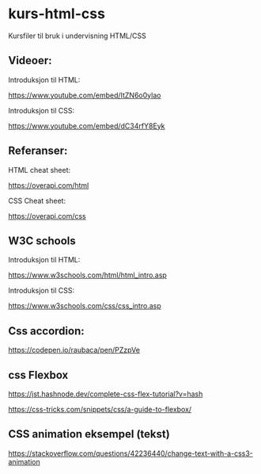 # kurs-html-css
Kursfiler til bruk i undervisning HTML/CSS


## Videoer:

Introduksjon til HTML:

https://www.youtube.com/embed/ItZN6o0ylao

Introduksjon til CSS:

https://www.youtube.com/embed/dC34rfY8Eyk


## Referanser:

HTML cheat sheet:

https://overapi.com/html

CSS Cheat sheet:

https://overapi.com/css


## W3C schools

Introduksjon til HTML:

https://www.w3schools.com/html/html_intro.asp

Introduksjon til CSS:

https://www.w3schools.com/css/css_intro.asp


## Css accordion:

https://codepen.io/raubaca/pen/PZzpVe

## css Flexbox

https://jst.hashnode.dev/complete-css-flex-tutorial?v=hash

https://css-tricks.com/snippets/css/a-guide-to-flexbox/

## CSS animation eksempel (tekst)

https://stackoverflow.com/questions/42236440/change-text-with-a-css3-animation
